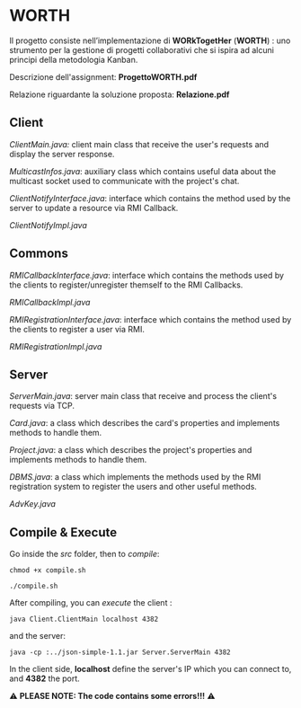 # WORTH
Il progetto consiste nell’implementazione di ​ **WORkTogetHer** (**WORTH**)​ : uno strumento per la gestione di progetti collaborativi che si ispira ad alcuni principi della metodologia Kanban.

Descrizione dell'assignment: **ProgettoWORTH.pdf**

Relazione riguardante la soluzione proposta: **Relazione.pdf**

## Client

*ClientMain.java:* client main class that receive the user's requests and display the server response.

*MulticastInfos.java*: auxiliary class which contains useful data about the multicast socket used to communicate with the project's chat.

*ClientNotifyInterface.java*: interface which contains the method used by the server to update a resource via RMI Callback.

*ClientNotifyImpl.java*

## Commons

*RMICallbackInterface.java*: interface which contains the methods used by the clients to register/unregister themself to the RMI Callbacks.

*RMICallbackImpl.java*

*RMIRegistrationInterface.java*: interface which contains the method used by the clients to register a user via RMI.

*RMIRegistrationImpl.java*

## Server

*ServerMain.java*: server main class that receive and process the client's requests via TCP.

*Card.java*: a class which describes the card's properties and implements methods to handle them.

*Project.java*: a class which describes the project's properties and implements methods to handle them.

*DBMS.java*: a class which implements the methods used by the RMI registration system to register the users and other useful methods.

*AdvKey.java*

## Compile & Execute

Go inside the *src* folder, then to *compile*:

<pre><code>chmod +x compile.sh</code></pre>
<pre><code>./compile.sh</code></pre>
   
After compiling, you can *execute* the client :
<pre><code>java Client.ClientMain localhost 4382</code></pre>
and the server:
<pre><code>java -cp :../json-simple-1.1.jar Server.ServerMain 4382</code></pre>
In the client side, **localhost** define the server's IP which you can connect to, and **4382** the port.



:warning: **PLEASE NOTE: The code contains some errors!!!** :warning:
